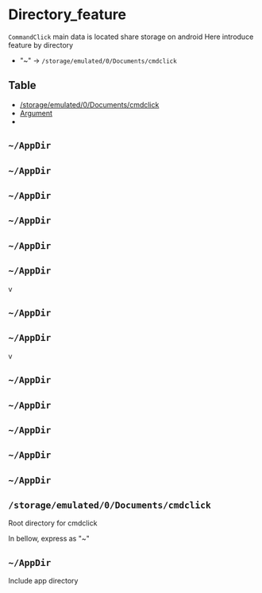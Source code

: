 # Directory_feature

`CommandClick` main data is located share storage on android
Here introduce feature by directory 

- "~" -> `/storage/emulated/0/Documents/cmdclick`


Table
-----------------
* [/storage/emulated/0/Documents/cmdclick](#root_dir_path)
* [Argument](#argument)
* 

## `~/AppDir`
## `~/AppDir`
## `~/AppDir`
## `~/AppDir`
## `~/AppDir`
## `~/AppDir`
v
## `~/AppDir`
## `~/AppDir`
v
## `~/AppDir`
## `~/AppDir`
## `~/AppDir`
## `~/AppDir`
## `~/AppDir`

<a id="root_dir_path"></a>
## `/storage/emulated/0/Documents/cmdclick`

Root directory for cmdclick

In bellow, express as "~"


## `~/AppDir`

Include app directory



